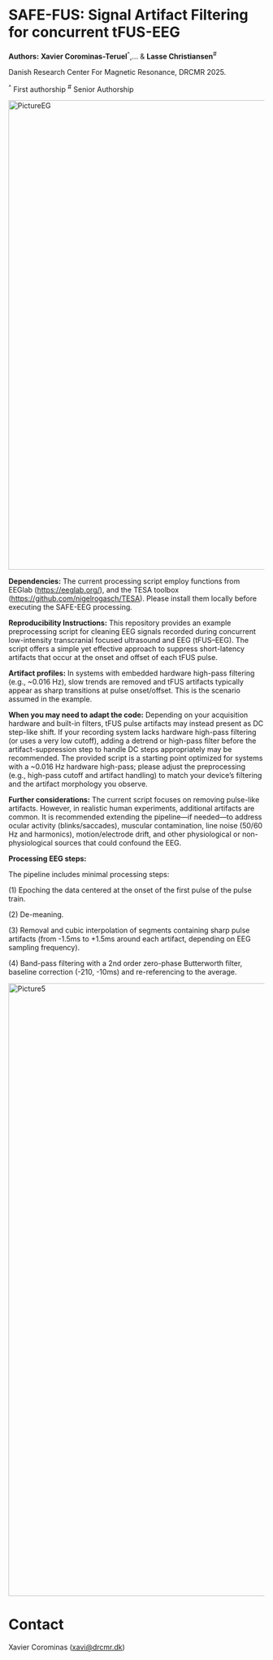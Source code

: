 # **SAFE-FUS: Signal Artifact Filtering for concurrent tFUS-EEG**

**Authors:**
**Xavier Corominas-Teruel**<sup>^</sup>,...  & **Lasse Christiansen**<sup>#</sup>

Danish Research Center For Magnetic Resonance, DRCMR 2025.

<sup>^</sup> First authorship
<sup>#</sup> Senior Authorship 


<img width="1330" height="924" alt="PictureEG" src="https://github.com/user-attachments/assets/92a97b8a-9941-450d-b90f-678389505913" />


**Dependencies:** The current processing script employ functions from EEGlab (https://eeglab.org/), and the TESA toolbox (https://github.com/nigelrogasch/TESA).  Please install them locally before executing the SAFE-EEG processing.

  

**Reproducibility Instructions:** This repository provides an example preprocessing script for cleaning EEG signals recorded during concurrent low-intensity transcranial focused ultrasound and EEG (tFUS–EEG). The script offers a simple yet effective approach to suppress short-latency artifacts that occur at the onset and offset of each tFUS pulse.


  
**Artifact profiles:** In systems with embedded hardware high-pass filtering (e.g., ~0.016 Hz), slow trends are removed and tFUS artifacts typically appear as sharp transitions at pulse onset/offset. This is the scenario assumed in the example.

  
**When you may need to adapt the code:** Depending on your acquisition hardware and built-in filters, tFUS pulse artifacts may instead present as DC step-like shift. If your recording system lacks hardware high-pass filtering (or uses a very low cutoff), adding a detrend or high-pass filter before the artifact-suppression step to handle DC steps appropriately may be recommended. The provided script is a starting point optimized for systems with a ~0.016 Hz hardware high-pass; please adjust the preprocessing (e.g., high-pass cutoff and artifact handling) to match your device’s filtering and the artifact morphology you observe.



**Further considerations:** The current script focuses on removing pulse-like artifacts. However, in realistic human experiments, additional artifacts are common. It is recommended extending the pipeline—if needed—to address ocular activity (blinks/saccades), muscular contamination, line noise (50/60 Hz and harmonics), motion/electrode drift, and other physiological or non-physiological sources that could confound the EEG.



**Processing EEG steps:**

The pipeline includes minimal processing steps:

(1) Epoching the data centered at the onset of the first pulse of the pulse train.

(2) De-meaning.

(3) Removal and cubic interpolation of segments containing sharp pulse artifacts (from -1.5ms to +1.5ms around each artifact, depending on EEG sampling frequency).

(4) Band-pass filtering with a 2nd order zero-phase Butterworth filter, baseline correction (-210, -10ms) and re-referencing to the average.

<img width="1966" height="1206" alt="Picture5" src="https://github.com/user-attachments/assets/5aaff59c-164c-45af-bddb-832dd3456a6a" />


# **Contact**

Xavier Corominas (xavi@drcmr.dk) 

